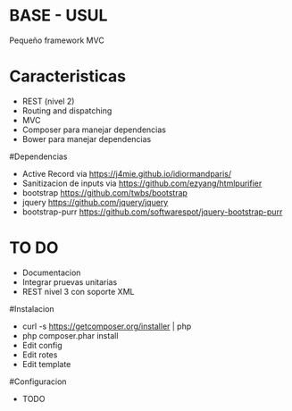 # BASE - USUL 
Pequeño framework MVC 

# Caracteristicas 
* REST (nivel 2)
* Routing and dispatching
* MVC
* Composer para manejar dependencias
* Bower para manejar dependencias

#Dependencias 
* Active Record via https://j4mie.github.io/idiormandparis/
* Sanitizacion de inputs via https://github.com/ezyang/htmlpurifier
* bootstrap https://github.com/twbs/bootstrap
* jquery https://github.com/jquery/jquery
* bootstrap-purr https://github.com/softwarespot/jquery-bootstrap-purr

# TO DO
* Documentacion 
* Integrar pruevas unitarias 
* REST nivel 3 con soporte XML

#Instalacion 
* curl -s https://getcomposer.org/installer | php
* php composer.phar install
* Edit config
* Edit rotes
* Edit template

#Configuracion
* TODO 

